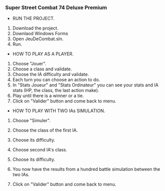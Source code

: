 ### Super Street Combat 74 Deluxe Premium ###


- RUN THE PROJECT.

1. Download the project.
2. Downlaod Windows Forms
3. Open JeuDeCombat.sln.
4. Run.

- HOW TO PLAY AS A PLAYER.

1. Choose "Jouer".
2. Choose a class and validate.
3. Choose the IA difficulty and validate.
4. Each turn you can choose an action to do.
5. In "Stats Joueur" and "Stats Ordinateur" you can see your stats and IA stats (HP, the class, the last action make).
6. Play until there is a winner or a tie. 
7. Click on "Valider" button and come back to menu.

- HOW TO PLAY WITH TWO IAs SIMULATION.

1. Choose "Simuler".
2. Choose the class of the first IA.
3. Choose its difficulty.
4. Choose second IA's class.
5. Choose its difficulty.
6. You now have the results from a hundred battle simulation between the two IAs.

7. Click on "Valider" button and come back to menu.
